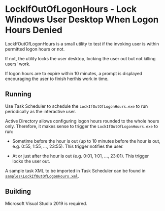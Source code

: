 # LockIfOutOfLogonHours - Lock Windows User Desktop When Logon Hours Denied

LockIfOutOfLogonHours is a small utility to test if the invoking user is within permitted logon hours or not.

If not, the utility locks the user desktop, locking the user out but not killing users' work.

If logon hours are to expire within 10 minutes, a prompt is displayed encouraging the user to finish her/his work in time.

## Running

Use Task Scheduler to schedule the `LockIfOutOfLogonHours.exe` to run periodically as the interactive user.

Active Directory allows configuring logon hours rounded to the whole hours only. Therefore, it makes sense to trigger the `LockIfOutOfLogonHours.exe` to run:

- Sometime before the hour is out (up to 10 minutes before the hour is out, e.g. 0:55, 1:55, ..., 23:55). This trigger notifies the user.

- At or just after the hour is out (e.g. 0:01, 1:01, ..., 23:01). This trigger locks the user out.

A sample task XML to be imported in Task Scheduler can be found in [`samples\LockIfOutOfLogonHours.xml`](samples/LockIfOutOfLogonHours.xml).

## Building

Microsoft Visual Studio 2019 is required.
